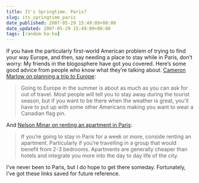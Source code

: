 ```yaml
---
title: It's Springtime. Paris?
slug: its_springtime_paris
date_published: 2007-05-29 15:49:09+00:00
date_updated: 2007-05-29 15:49:09+00:00
tags: [random ha-ha]
---
```

If you have the particularly first-world American problem of trying to find your way Europe, and then, say needing a place to stay while in Paris, don’t worry: My friends in the blogosphere have got you covered. Here’s some good advice from people who know what they’re talking about.
[Cameron Marlow on planning a trip to Europe](http://overstated.net/2007/05/23/planning-a-trip-to-europe):

> Going to Europe in the summer is about as much as you can ask for out of travel. Most people will tell you to stay away during the tourist season, but if you want to be there when the weather is great, you’ll have to put up with some other Americans making you want to wear a Canadian flag pin.

And [Nelson Minar on renting an apartment in Paris](http://www.somebits.com/weblog/paris2007/apartment-rental-in-paris.html):

> If you’re going to stay in Paris for a week or more, conside renting an apartment. Particularly if you’re travelling in a group that would benefit from 2-3 bedrooms. Apartments are generally cheaper than hotels and integrate you more into the day to day life of the city.

I’ve never been to Paris, but I do hope to get there someday. Fortunately, I’ve got these links saved for future reference.

